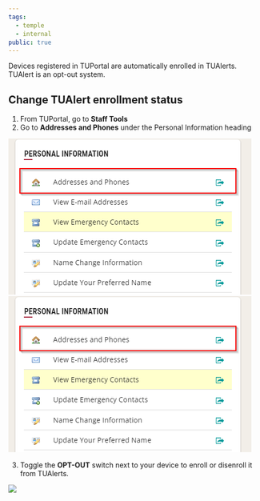 ```yaml
---
tags:
  - temple
  - internal
public: true
---
```

Devices registered in TUPortal are automatically enrolled in TUAlerts. TUAlert is an opt-out system.

## Change TUAlert enrollment status

1. From TUPortal, go to **Staff Tools**
2. Go to **Addresses and Phones** under the Personal Information heading

![](/assets/images/image.png)
![](/assets/images/image.png)

3. Toggle the **OPT-OUT** switch next to your device to enroll or disenroll it from TUAlerts.

![](https://sites.temple.edu/hbghelp/files/2024/03/image-2.png)